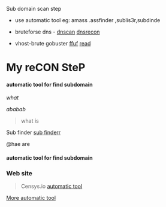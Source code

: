  Sub domain scan step 

- use automatic tool eg: amass .assfinder ,sublis3r,subdinde
 
- bruteforse dns - [dnscan](https://github.com/rbsec/dnscan) [dnsrecon](https://github.com/darkoperator/dnsrecon)


- vhost-brute  gobuster [ffuf](https://www.thehacker.recipes/web/recon/virtual-host-fuzzing) [read](https://erev0s.com/blog/gobuster-directory-dns-and-virtual-hosts-bruteforcing/) 


















# My reCON SteP


#### automatic tool for find subdomain 


_what_

*ababab*

> what is

  Sub finder  [sub finderr](https://filebin.net)

@hae are


#### automatic tool for find subdomain 

### Web site  

> Censys.io    [automatic tool](https://github.com/christophetd/censys-subdomain-finder)

  







[More automatic tool](https://hacksheets.in/all-categories/network-main/subdomain-enumeration/)
